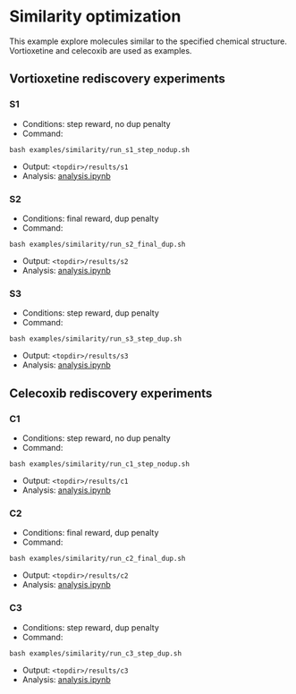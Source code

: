 # Similarity optimization
This example explore molecules similar to the specified chemical structure.
Vortioxetine and celecoxib are used as examples.

## Vortioxetine rediscovery experiments
### S1
- Conditions: step reward, no dup penalty
- Command:
```
bash examples/similarity/run_s1_step_nodup.sh
```
- Output: `<topdir>/results/s1`
- Analysis: [analysis.ipynb](analysis.ipynb)

### S2
- Conditions: final reward, dup penalty
- Command:
```
bash examples/similarity/run_s2_final_dup.sh
```
- Output: `<topdir>/results/s2`
- Analysis: [analysis.ipynb](analysis.ipynb)

### S3
- Conditions: step reward, dup penalty
- Command:
```
bash examples/similarity/run_s3_step_dup.sh
```
- Output: `<topdir>/results/s3`
- Analysis: [analysis.ipynb](analysis.ipynb)

## Celecoxib rediscovery experiments
### C1
- Conditions: step reward, no dup penalty
- Command:
```
bash examples/similarity/run_c1_step_nodup.sh
```
- Output: `<topdir>/results/c1`
- Analysis: [analysis.ipynb](analysis.ipynb)

### C2
- Conditions: final reward, dup penalty
- Command:
```
bash examples/similarity/run_c2_final_dup.sh
```
- Output: `<topdir>/results/c2`
- Analysis: [analysis.ipynb](analysis.ipynb)

### C3
- Conditions: step reward, dup penalty
- Command:
```
bash examples/similarity/run_c3_step_dup.sh
```
- Output: `<topdir>/results/c3`
- Analysis: [analysis.ipynb](analysis.ipynb)
